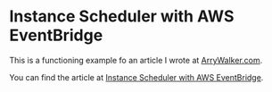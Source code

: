 # Instance Scheduler with AWS EventBridge

This is a functioning example fo an article I wrote at [ArryWalker.com](https://arrywalker.com).

You can find the article at [Instance Scheduler with AWS EventBridge](https://arrywalker.com/articles/tf/instance-scheduler-aws-eventbridge).